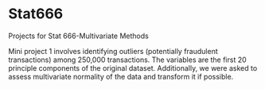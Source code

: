 # Stat666
Projects for Stat 666-Multivariate Methods

Mini project 1 involves identifying outliers (potentially fraudulent transactions) among 250,000 transactions. 
The variables are the first 20 principle components of the original dataset. Additionally, we were asked to assess
multivariate normality of the data and transform it if possible.
